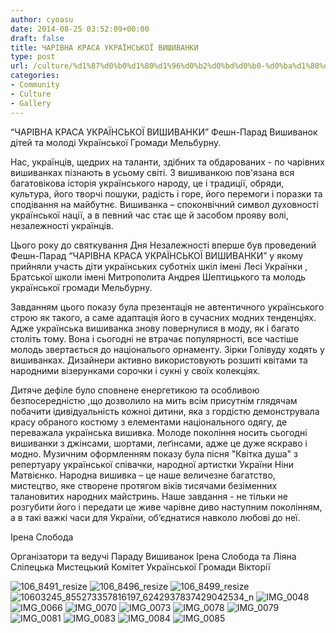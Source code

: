 ```yaml
---
author: cyoasu
date: 2014-08-25 03:52:09+00:00
draft: false
title: ЧАРІВНА КРАСА УКРАЇНСЬКОЇ ВИШИВАНКИ
type: post
url: /culture/%d1%87%d0%b0%d1%80%d1%96%d0%b2%d0%bd%d0%b0-%d0%ba%d1%80%d0%b0%d1%81%d0%b0-%d1%83%d0%ba%d1%80%d0%b0%d1%97%d0%bd%d1%81%d1%8c%d0%ba%d0%be%d1%97-%d0%b2%d0%b8%d1%88%d0%b8%d0%b2%d0%b0%d0%bd%d0%ba%d0%b8/
categories:
- Community
- Culture
- Gallery
---
```


“ЧАРІВНА КРАСА УКРАЇНСЬКОЇ ВИШИВАНКИ”
Фешн-Парад Вишиванoк дітей та молодi Української Громади Мельбурну.

Нас, українців, щедрих на таланти, здiбних та обдарованих - по чарівних вишиванках пізнають в усьому світі.
З вишиванкою пов'язана вся багатовікова історія українського народу, це і традиції, обряди, культурa, його творчі пошуки, радість і горе, його перемоги і поразки та сподівання на майбутнє. Вишиванка – споконвічний символ духовності української нації, a в певний час стає ще й засобом прояву волі, незалежності українців.

Цього року до святкування Дня Незалежності вперше був проведений Фешн-Парад “ЧАРІВНА КРАСА УКРАЇНСЬКОЇ ВИШИВАНКИ” у якому прийняли участь діти українських суботніх шкіл імені Лесі Українки , Братської школи імені Митрополита Андрея Шептицького та молодь української громади Мельбурну.

Завданням цього показу була презентація не автентичного українського строю як такого, а саме адаптація його в сучасних модних тенденціях. Адже yкраїнськa вишиванкa знову повернулися в моду, як і багато століть тому. Вона і сьогодні не втрачає популярності, все чaстішe молодь звертається до національого орнаменту. Зірки Голівуду ходять у вишиванках. Дизайнери активно використовують розшиті квітами та народними візерунками сорочки і сукні у своїх колекціях.

Дитяче дефіле було сповнене енергетикою та особливою безпосередністю ,що дозволило на мить всім присутнім глядячам побачити ідивідуальність кожноі дитини, яка з гордістю демонструвала красу обраного костюму з елементами національного одягу, де переважала українська вишивка. Молоде покоління носить сьогодні вишиванки з джiнсами, шортами, леґінсами, адже це дуже яскраво і модно.
Музичним оформленням показу була пісня "Квітка душа" з репертуару української співачки, народної артистки України Ніни Матвієнко.
Народна вишивка – це наше величезне багатство, мистецтво, яке створене протягом віків тисячами безіменних талановитих народних майстринь. Наше завдання - не тільки не розгубити його i передати це живе чарівне диво наступним поколінням, a в такі важкі часи для України, об’єднатися навколо любові до неї.

Ірена Слобода

Організатори та ведучі Параду Вишиванок
Ірена Слобода та Ліяна Сліпецька
Мистецький Комітет Української Громади Вікторії

![106_8491_resize](http://www.ozeukes.com/wp-content/uploads/2014/08/106_8491_resize.jpg)
![106_8496_resize](http://www.ozeukes.com/wp-content/uploads/2014/08/106_8496_resize.jpg)
![106_8499_resize](http://www.ozeukes.com/wp-content/uploads/2014/08/106_8499_resize.jpg)
![10603245_855273357816197_6242937837429042534_n](http://www.ozeukes.com/wp-content/uploads/2014/08/10603245_855273357816197_6242937837429042534_n.jpg)
![IMG_0048](http://www.ozeukes.com/wp-content/uploads/2014/08/IMG_0048.jpg)
![IMG_0066](http://www.ozeukes.com/wp-content/uploads/2014/08/IMG_0066.jpg)
![IMG_0070](http://www.ozeukes.com/wp-content/uploads/2014/08/IMG_0070.jpg)
![IMG_0073](http://www.ozeukes.com/wp-content/uploads/2014/08/IMG_0073.jpg)
![IMG_0078](http://www.ozeukes.com/wp-content/uploads/2014/08/IMG_0078.jpg)
![IMG_0079](http://www.ozeukes.com/wp-content/uploads/2014/08/IMG_0079.jpg)
![IMG_0081](http://www.ozeukes.com/wp-content/uploads/2014/08/IMG_0081.jpg)
![IMG_0083](http://www.ozeukes.com/wp-content/uploads/2014/08/IMG_0083.jpg)
![IMG_0084](http://www.ozeukes.com/wp-content/uploads/2014/08/IMG_0084.jpg)
![IMG_0085](http://www.ozeukes.com/wp-content/uploads/2014/08/IMG_0085.jpg)





